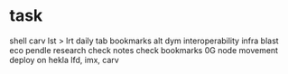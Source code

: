 # task
shell
carv
lst > lrt
daily tab
bookmarks
alt
dym
interoperability infra
blast eco
pendle
research
check notes
check bookmarks
0G node
movement
deploy on hekla
lfd, imx, carv

